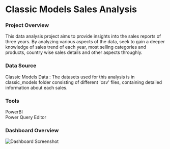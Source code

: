 # Classic Models Sales Analysis

### Project Overview

This data analysis project aims to provide insights into the sales reports of three years. By analyzing various aspects of the data, seek to gain a deeper knowledge of sales trend of each year, most selling categories and products, country wise sales details and other aspects throughly.

### Data Source

Classic Models Data : The datasets used for this analysis is in classic_models folder consisting of different 'csv' files, containing detailed information about each sales.

### Tools

PowerBI
<br>
Power Query Editor

### Dashboard Overview
![Dashboard Screenshot](https://github.com/user-attachments/assets/7e16e3e6-3678-4e2e-9cd7-ae753dba4bb4)
